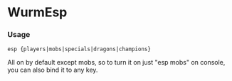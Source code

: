 # WurmEsp
### Usage

```
esp {players|mobs|specials|dragons|champions}
```

All on by default except mobs, so to turn it on just "esp mobs" on console, you can also bind it to any key. 
